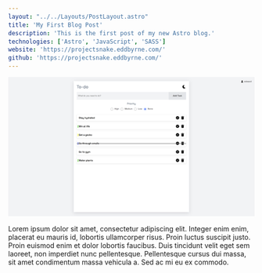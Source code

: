 ```yaml
---
layout: "../../Layouts/PostLayout.astro"
title: 'My First Blog Post'
description: 'This is the first post of my new Astro blog.'
technologies: ['Astro', 'JavaScript', 'SASS']
website: 'https://projectsnake.eddbyrne.com/'
github: 'https://projectsnake.eddbyrne.com/'
---
```

![This is the alt text](../../images/project-todo.png)

Lorem ipsum dolor sit amet, consectetur adipiscing elit. Integer enim enim, placerat eu mauris id, lobortis ullamcorper risus. Proin luctus suscipit justo. Proin euismod enim et dolor lobortis faucibus. Duis tincidunt velit eget sem laoreet, non imperdiet nunc pellentesque. Pellentesque cursus dui massa, sit amet condimentum massa vehicula a. Sed ac mi eu ex commodo.
